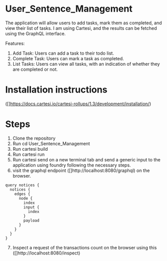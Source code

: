 # User_Sentence_Management

The application will allow users to add tasks, mark them as completed, and view their list of tasks. I am using Cartesi, and the results can be fetched using the GraphQL interface.

Features:

1. Add Task: Users can add a task to their todo list.
2. Complete Task: Users can mark a task as completed.
3. List Tasks: Users can view all tasks, with an indication of whether they are completed or not.


# Installation instructions
([]https://docs.cartesi.io/cartesi-rollups/1.3/development/installation/)

# Steps
1. Clone the repository
2. Run cd User_Sentence_Management
3. Run cartesi build
4. Run cartesi run
5. Run cartesi send on a new terminal tab and send a generic input to the application using foundry following the necessary steps.
6. visit the graphql endpoint ([]http://localhost:8080/graphql) on the browser.
```
query notices {
  notices {
    edges {
      node {
        index
        input {
          index
        }
        payload
      }
    }
  }
}
```
7. Inspect a request of the transactions count on the browser using this ([]http://localhost:8080/inspect)